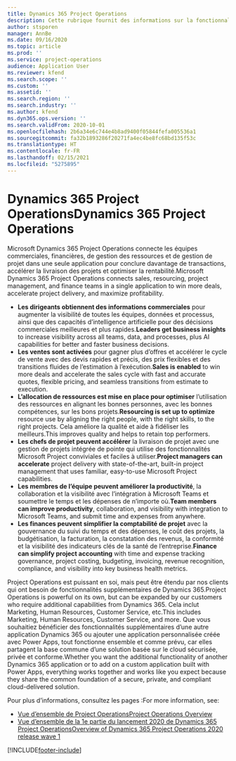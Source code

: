 ```yaml
---
title: Dynamics 365 Project Operations
description: Cette rubrique fournit des informations sur la fonctionnalité Gestion de projets dans Dynamics 365 Project Operations.
author: stsporen
manager: AnnBe
ms.date: 09/16/2020
ms.topic: article
ms.prod: ''
ms.service: project-operations
audience: Application User
ms.reviewer: kfend
ms.search.scope: ''
ms.custom: ''
ms.assetid: ''
ms.search.region: ''
ms.search.industry: ''
ms.author: kfend
ms.dyn365.ops.version: ''
ms.search.validFrom: 2020-10-01
ms.openlocfilehash: 2b6a34e6c744e4b8ad9400f05844fefa005536a1
ms.sourcegitcommit: fa32b1893286f20271fa4ec4be8fc68bd135f53c
ms.translationtype: HT
ms.contentlocale: fr-FR
ms.lasthandoff: 02/15/2021
ms.locfileid: "5275895"
---
```

# <a name="dynamics-365-project-operations"></a><span data-ttu-id="1829f-103">Dynamics 365 Project Operations</span><span class="sxs-lookup"><span data-stu-id="1829f-103">Dynamics 365 Project Operations</span></span>

<span data-ttu-id="1829f-104">Microsoft Dynamics 365 Project Operations connecte les équipes commerciales, financières, de gestion des ressources et de gestion de projet dans une seule application pour conclure davantage de transactions, accélérer la livraison des projets et optimiser la rentabilité.</span><span class="sxs-lookup"><span data-stu-id="1829f-104">Microsoft Dynamics 365 Project Operations connects sales, resourcing, project management, and finance teams in a single application to win more deals, accelerate project delivery, and maximize profitability.</span></span>

-   <span data-ttu-id="1829f-105">**Les dirigeants obtiennent des informations commerciales** pour augmenter la visibilité de toutes les équipes, données et processus, ainsi que des capacités d’intelligence artificielle pour des décisions commerciales meilleures et plus rapides.</span><span class="sxs-lookup"><span data-stu-id="1829f-105">**Leaders get business insights** to increase visibility across all teams, data, and processes, plus AI capabilities for better and faster business decisions.</span></span>
-   <span data-ttu-id="1829f-106">**Les ventes sont activées** pour gagner plus d’offres et accélérer le cycle de vente avec des devis rapides et précis, des prix flexibles et des transitions fluides de l’estimation à l’exécution.</span><span class="sxs-lookup"><span data-stu-id="1829f-106">**Sales is enabled** to win more deals and accelerate the sales cycle with fast and accurate quotes, flexible pricing, and seamless transitions from estimate to execution.</span></span>
-   <span data-ttu-id="1829f-107">**L’allocation de ressources est mise en place pour optimiser** l’utilisation des ressources en alignant les bonnes personnes, avec les bonnes compétences, sur les bons projets.</span><span class="sxs-lookup"><span data-stu-id="1829f-107">**Resourcing is set up to optimize** resource use by aligning the right people, with the right skills, to the right projects.</span></span> <span data-ttu-id="1829f-108">Cela améliore la qualité et aide à fidéliser les meilleurs.</span><span class="sxs-lookup"><span data-stu-id="1829f-108">This improves quality and helps to retain top performers.</span></span>
-   <span data-ttu-id="1829f-109">**Les chefs de projet peuvent accélérer** la livraison de projet avec une gestion de projets intégrée de pointe qui utilise des fonctionnalités Microsoft Project conviviales et faciles à utiliser.</span><span class="sxs-lookup"><span data-stu-id="1829f-109">**Project managers can accelerate** project delivery with state-of-the-art, built-in project management that uses familiar, easy-to-use Microsoft Project capabilities.</span></span>
-   <span data-ttu-id="1829f-110">**Les membres de l’équipe peuvent améliorer la productivité**, la collaboration et la visibilité avec l’intégration à Microsoft Teams et soumettre le temps et les dépenses de n’importe où.</span><span class="sxs-lookup"><span data-stu-id="1829f-110">**Team members can improve productivity**, collaboration, and visibility with integration to Microsoft Teams, and submit time and expenses from anywhere.</span></span>
-   <span data-ttu-id="1829f-111">**Les finances peuvent simplifier la comptabilité de projet** avec la gouvernance du suivi du temps et des dépenses, le coût des projets, la budgétisation, la facturation, la constatation des revenus, la conformité et la visibilité des indicateurs clés de la santé de l’entreprise.</span><span class="sxs-lookup"><span data-stu-id="1829f-111">**Finance can simplify project accounting** with time and expense tracking governance, project costing, budgeting, invoicing, revenue recognition, compliance, and visibility into key business health metrics.</span></span>

<span data-ttu-id="1829f-112">Project Operations est puissant en soi, mais peut être étendu par nos clients qui ont besoin de fonctionnalités supplémentaires de Dynamics 365.</span><span class="sxs-lookup"><span data-stu-id="1829f-112">Project Operations is powerful on its own, but can be expanded by our customers who require additional capabilities from Dynamics 365.</span></span> <span data-ttu-id="1829f-113">Cela inclut Marketing, Human Resources, Customer Service, etc.</span><span class="sxs-lookup"><span data-stu-id="1829f-113">This includes Marketing, Human Resources, Customer Service, and more.</span></span> <span data-ttu-id="1829f-114">Que vous souhaitiez bénéficier des fonctionnalités supplémentaires d’une autre application Dynamics 365 ou ajouter une application personnalisée créée avec Power Apps, tout fonctionne ensemble et comme prévu, car elles partagent la base commune d’une solution basée sur le cloud sécurisée, privée et conforme.</span><span class="sxs-lookup"><span data-stu-id="1829f-114">Whether you want the additional functionality of another Dynamics 365 application or to add on a custom application built with Power Apps, everything works together and works like you expect because they share the common foundation of a secure, private, and compliant cloud-delivered solution.</span></span>

<span data-ttu-id="1829f-115">Pour plus d’informations, consultez les pages :</span><span class="sxs-lookup"><span data-stu-id="1829f-115">For more information, see:</span></span>

- [<span data-ttu-id="1829f-116">Vue d’ensemble de Project Operations</span><span class="sxs-lookup"><span data-stu-id="1829f-116">Project Operations Overview</span></span>](https://dynamics.microsoft.com/en-us/project-operations/overview/)
- [<span data-ttu-id="1829f-117">Vue d’ensemble de la 1e partie du lancement 2020 de Dynamics 365 Project Operations</span><span class="sxs-lookup"><span data-stu-id="1829f-117">Overview of Dynamics 365 Project Operations 2020 release wave 1</span></span>](https://docs.microsoft.com/dynamics365-release-plan/2020wave1/dynamics365-project-operations/)



[!INCLUDE[footer-include](includes/footer-banner.md)]